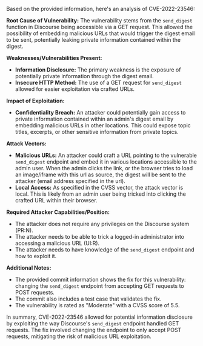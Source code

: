 Based on the provided information, here's an analysis of CVE-2022-23546:

**Root Cause of Vulnerability:**
The vulnerability stems from the `send_digest` function in Discourse being accessible via a GET request. This allowed the possibility of embedding malicious URLs that would trigger the digest email to be sent, potentially leaking private information contained within the digest.

**Weaknesses/Vulnerabilities Present:**
- **Information Disclosure:** The primary weakness is the exposure of potentially private information through the digest email.
- **Insecure HTTP Method:** The use of a GET request for `send_digest` allowed for easier exploitation via crafted URLs.

**Impact of Exploitation:**
- **Confidentiality Breach:** An attacker could potentially gain access to private information contained within an admin's digest email by embedding malicious URLs in other locations. This could expose topic titles, excerpts, or other sensitive information from private topics.

**Attack Vectors:**
- **Malicious URLs:** An attacker could craft a URL pointing to the vulnerable `send_digest` endpoint and embed it in various locations accessible to the admin user. When the admin clicks the link, or the browser tries to load an image/iframe with this url as source, the digest will be sent to the attacker (email address specified in the url).
- **Local Access:** As specified in the CVSS vector, the attack vector is local. This is likely from an admin user being tricked into clicking the crafted URL within their browser.

**Required Attacker Capabilities/Position:**
- The attacker does not require any privileges on the Discourse system (PR:N).
-  The attacker needs to be able to trick a logged-in administrator into accessing a malicious URL (UI:R).
- The attacker needs to have knowledge of the `send_digest` endpoint and how to exploit it.

**Additional Notes:**
- The provided commit information shows the fix for this vulnerability: changing the `send_digest` endpoint from accepting GET requests to POST requests.
- The commit also includes a test case that validates the fix.
- The vulnerability is rated as "Moderate" with a CVSS score of 5.5.

In summary, CVE-2022-23546 allowed for potential information disclosure by exploiting the way Discourse's `send_digest` endpoint handled GET requests. The fix involved changing the endpoint to only accept POST requests, mitigating the risk of malicious URL exploitation.